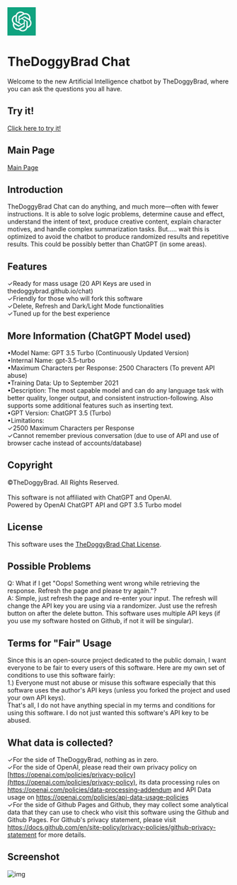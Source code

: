 <img src="chatsystem/images/chatbot.jpg" alt="LOGO" width="64"  height="64">

# TheDoggyBrad Chat
Welcome to the new Artificial Intelligence chatbot by TheDoggyBrad, where you can ask the questions you all have.

## Try it!
[Click here to try it!](https://thedoggybrad.github.io/chat/chatsystem)

## Main Page
[Main Page](https://thedoggybrad.github.io/chat)

## Introduction
TheDoggyBrad Chat can do anything, and much more—often with fewer instructions. It is able to solve logic problems, determine cause and effect, understand the intent of text, produce creative content, explain character motives, and handle complex summarization tasks. But..... wait this is optimized to avoid the chatbot to produce randomized results and repetitive results. This could be possibly better than ChatGPT (in some areas).

## Features
✓Ready for mass usage (20 API Keys are used in thedoggybrad.github.io/chat)
<br>
✓Friendly for those who will fork this software
<br>
✓Delete, Refresh and Dark/Light Mode functionalities
<br>
✓Tuned up for the best experience

## More Information (ChatGPT Model used)
•Model Name: GPT 3.5 Turbo (Continuously Updated Version)
<br>
•Internal Name: gpt-3.5-turbo
<br>
•Maximum Characters per Response: 2500 Characters (To prevent API abuse)
<br>
•Training Data: Up to September 2021
<br>
•Description: The most capable model and can do any language task with better quality, longer output, and consistent instruction-following. Also supports some additional features such as inserting text.
<br>
•GPT Version: ChatGPT 3.5 (Turbo)
<br>
•Limitations: <br>
✓2500 Maximum Characters per Response<br>
✓Cannot remember previous conversation (due to use of API and use of browser cache instead of accounts/database)

## Copyright
©TheDoggyBrad. All Rights Reserved.
<br><br>
This software is not affiliated with ChatGPT and OpenAI.<br>
Powered by OpenAI ChatGPT API and GPT 3.5 Turbo model

## License 
This software uses the [TheDoggyBrad Chat License](https://github.com/thedoggybrad/chat/blob/main/LICENSE.MD).

## Possible Problems
Q: What if I get "Oops! Something went wrong while retrieving the response. Refresh the page and please try again."?
<br>
A: Simple, just refresh the page and re-enter your input. The refresh will change the API key you are using via a randomizer. Just use the refresh button on after the delete button. This software uses multiple API keys (if you use my software hosted on Github, if not it will be singular).  

## Terms for "Fair" Usage
Since this is an open-source project dedicated to the public domain, I want everyone to be fair to every users of this software. Here are my own set of conditions to use this software fairly:<br>
1.) Everyone must not abuse or misuse this software especially that this software uses the author's API keys (unless you forked the project and used your own API keys). <br>
That's all, I do not have anything special in my terms and conditions for using this software. I do not just wanted this software's API key to be abused.

## What data is collected?
✓For the side of TheDoggyBrad, nothing as in zero.
<br>
✓For the side of OpenAI, please read their own privacy policy on [https://openai.com/policies/privacy-policy](https://openai.com/policies/privacy-policy), its data processing rules on https://openai.com/policies/data-processing-addendum and API Data usage on https://openai.com/policies/api-data-usage-policies
<br>
✓For the side of Github Pages and Github, they may collect some analytical data that they can use to check who visit this software using the Github and Github Pages. For Github's privacy statement, please visit https://docs.github.com/en/site-policy/privacy-policies/github-privacy-statement for more details.

## Screenshot
![img](https://thedoggybrad.github.io/chat/img.jpg)

